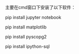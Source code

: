 主要在cmd窗口下安装了以下软件：

pip install jupyter notebook

pip install matplotlib

pip install pyscopg2

pip install ipython-sql
